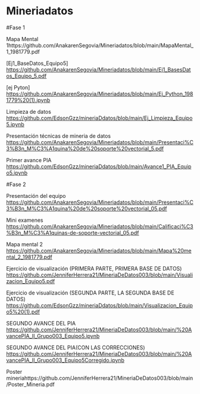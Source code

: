 # Mineriadatos


#Fase 1

Mapa Mental 1https://github.com/AnakarenSegovia/Mineriadatos/blob/main/MapaMental_1_1981779.pdf


[Ej1_BaseDatos_Equipo5] https://github.com/AnakarenSegovia/Mineriadatos/blob/main/Ej1_BasesDatos_Equipo_5.pdf


[ej Pyton] https://github.com/AnakarenSegovia/Mineriadatos/blob/main/Ej_Python_1981779%20(1).ipynb


Limpieza de datos https://github.com/EdsonGzz/mineriaDdatos/blob/main/Ej_Limpieza_Equipo5.ipynb


Presentación técnicas de mineria de datos https://github.com/AnakarenSegovia/Mineriadatos/blob/main/Presentaci%C3%B3n_M%C3%A1quina%20de%20soporte%20vectorial_5.pdf


Primer avance PIA https://github.com/EdsonGzz/mineriaDdatos/blob/main/Avance1_PIA_Equipo5.ipynb




#Fase 2

Presentación del equipo https://github.com/AnakarenSegovia/Mineriadatos/blob/main/Presentaci%C3%B3n_M%C3%A1quina%20de%20soporte%20vectorial_05.pdf

Mini examenes https://github.com/AnakarenSegovia/Mineriadatos/blob/main/Calificaci%C3%B3n_M%C3%A1quinas-de-soporte-vectorial_05.pdf

Mapa mental 2 https://github.com/AnakarenSegovia/Mineriadatos/blob/main/Mapa%20mental_2_1981779.pdf

Ejercicio de visualización (PRIMERA PARTE, PRIMERA BASE DE DATOS) https://github.com/JenniferHerrera21/MineriaDeDatos003/blob/main/Visualizacion_Equipo5.pdf

Ejercicio de visualización (SEGUNDA PARTE, LA SEGUNDA BASE DE DATOS) https://github.com/EdsonGzz/mineriaDdatos/blob/main/Visualizacion_Equipo5%20(1).pdf

SEGUNDO AVANCE DEL PIA  https://github.com/JenniferHerrera21/MineriaDeDatos003/blob/main/%20AvancePIA_II_Grupo003_Equipo5.ipynb

SEGUNDO AVANCE DEL PIA(CON LAS CORRECCIONES) https://github.com/JenniferHerrera21/MineriaDeDatos003/blob/main/%20AvancePIA_II_Grupo003_Equipo5Corregido.ipynb

Poster mineriahttps://github.com/JenniferHerrera21/MineriaDeDatos003/blob/main/Poster_Mineria.pdf

